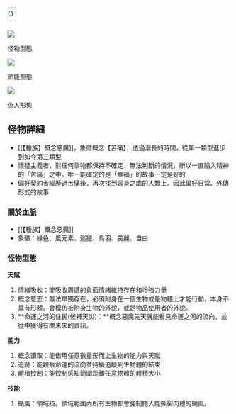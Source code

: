 ```yaml
---
{}
---
```

[![](https://i.pinimg.com/564x/ac/35/9c/ac359c157463b5b399a295e6049322f1.jpg)](https://i.pinimg.com/564x/ac/35/9c/ac359c157463b5b399a295e6049322f1.jpg)

怪物型態

[![](https://i.pinimg.com/564x/0f/6a/79/0f6a79163dc8bdabedd2aa7e6842a7ad.jpg)](https://i.pinimg.com/564x/0f/6a/79/0f6a79163dc8bdabedd2aa7e6842a7ad.jpg)

節能型態

[![](https://i.pinimg.com/564x/ce/63/ae/ce63ae84c63f8708752e095dd3ea974b.jpg)](https://i.pinimg.com/564x/ce/63/ae/ce63ae84c63f8708752e095dd3ea974b.jpg)

偽人形態

  

## 怪物詳細

- [[【種族】概念惡魔]]，象徵概念【苦痛】，透過漫長的時間，從第一類型進步到如今第三類型
- 懷疑主義者，對任何事物都保持不確定、無法判斷的情況，所以一直陷入精神的「苦痛」之中。唯一能確定的是「幸福」的故事一定是好的
- 偏好契約者經歷過苦痛後，再次找到容身之處的人類上。因此偏好日常、外傳形式的故事

### 關於血脈

- [[【種族】概念惡魔]]
- 象徵：綠色、風元素、巡獵、鳥羽、美麗、自由

### **怪物型態**

**天賦**

1. 情緒吸收：能吸收周遭的負面情緒維持存在和增強力量
2. 概念意志：無法單獨存在，必須附身在一個生物或是物體上才能行動，本身不具有形體。會模仿被附身生物的外貌，或是物品使用者的外貌。
3. **命運之河的住民(候補天災)：**概念惡魔先天就能看見命運之河的流向，並從中獲得有關未來的資訊。

**能力**

1. 概念讀取：能借用任意數量形而上生物的能力與天賦
2. 追跡：能觀察命運的流向並持續追蹤到生物體的結束
3. 體積控制：能控制感知範圍距離任意物體的體積大小

**技能**

1. 颶風：領域技。領域範圍內所有生物都會強制捲入能撕裂肉體的颶風。